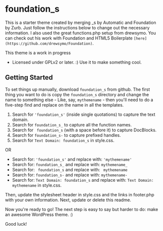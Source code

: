 foundation_s
===

This is a starter theme created by merging _s by Automatic and Foundation by Zurb. Just follow the instructions below to change out the necessary information. I also used the great functions.php setup from drewsymo. You can check out his work with Foundation and HTML5 Boilerplate `[here](https://github.com/drewsymo/Foundation)`.

This theme is a work in progress 

* Licensed under GPLv2 or later. :) Use it to make something cool.

Getting Started
---------------

To set things up manually, download `foundation_s` from github. The first thing you want to do is copy the `foundation_s` directory and change the name to something else - Like, say, `mythemename` - then you'll need to do a five-step find and replace on the name in all the templates.

1. Search for `'foundation_s'` (inside single quotations) to capture the text domain.
2. Search for `foundation_s_` to capture all the function names.
3. Search for <code>&nbsp;foundation_s</code> (with a space before it) to capture DocBlocks.
4. Search for `foundation_s-` to capture prefixed handles.
5. Search for `Text Domain: foundation_s` in style.css.

OR

* Search for: `'foundation_s'` and replace with: `'mythemename'`
* Search for: `foundation_s_` and replace with: `mythemename_`
* Search for: <code>&nbsp;foundation_s</code> and replace with: <code>&nbsp;mythemename</code>
* Search for: `foundation_s-` and replace with: `mythemename-`
* Search for: `Text Domain: foundation_s` and replace with: `Text Domain: mythemename` in style.css.

Then, update the stylesheet header in style.css and the links in footer.php with your own information. Next, update or delete this readme.

Now you're ready to go! The next step is easy to say but harder to do: make an awesome WordPress theme. :)

Good luck!
